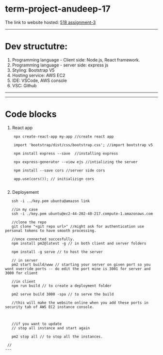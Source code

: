 # term-project-anudeep-17
The link to website hosted: <a href ="http://44.202.145.129:3000/">518 assignment-3</a>

---
# Dev structutre:

1. Programming language - Client side: Node.js, React framework. <br/>
2. Programming language - server side: express js <br/>
3. Styling: Bootstrap V5 <br/>
4. Hosting service: AWS EC2 <br/>
5. IDE: VSCode, AWS console <br/>
6. VSC: Github <br/>
  
---
--- 
# Code blocks 
1. React app
```
    npx create-react-app my-app //create react app
  
    import 'bootstrap/dist/css/bootstrap.css'; //import bootstrap v5
  
    npm install express --save  //installing express
   
    npx express-generator --view ejs //intializing the server 
   
    npm install --save cors //server side cors
   
    app.use(cors()); // initializign cors
     
```

2. Deployement
 ```
    ssh -i ../key.pem ubuntu@amazon link 
 
    //in my case 
    ssh -i ./key.pem ubuntu@ec2-44-202-40-217.compute-1.amazonaws.com
 
    //clone the repo
    git clone "<git repo url>" //might ask for authentication use personal tokens to have smooth processing.
 
    //once connected succesfully.
    npm install pm2@latest -g // in both client and server folders
 
    npm install -g serve // to host the server 

    // in server 
    pm2 start build/www // starting your server on given port so you wont override ports -- do edit the port mine is 3001 for server and 3000 for client
 
    //in client
    npm run build // to create a deployment folder
 
    pm2 serve build 3000 -spa // to serve the build
 
    //this will make the website online when you add these ports in security tab of AWS EC2 instance console.
 
 
 
    //if you want to update
    // stop all instance and start again
 
    pm2 stop all // to stop all the instances.
  
  //
---
